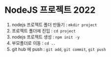 # NodeJS 프로젝트 2022

1. nodejs 프로젝트 폴더 만들기 : `mkdir project`
2. 프로젝트 폴더에 진입 : `cd project `
3. nodejs 프로젝트 생성 : `npm init -y`
4. 부모폴더로 이동 : `cd ..`
5. git hub 에 push : `git add`, `git commit`, `git push`
